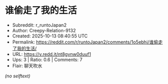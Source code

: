 # 谁偷走了我的生活

- Subreddit: r_runtoJapan2
- Author: Creepy-Relation-9132
- Created: 2025-10-13 08:40:55 UTC
- Permalink: https://reddit.com/r/runtoJapan2/comments/1o5ebhi/谁偷走了我的生活/
- URL: https://v.redd.it/nt8gvnw0duuf1
- Ups: 3 | Ratio: 0.6 | Comments: 7
- Flair: 聊天吹水

_(no selftext)_
